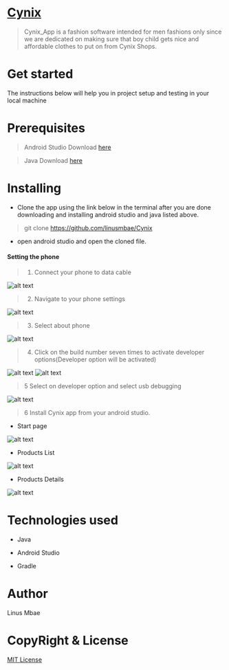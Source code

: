 # [Cynix](https://github.com/linusmbae/Cynix)

> Cynix_App is a fashion  software intended for men fashions only since we are dedicated on making sure that boy child gets nice and affordable clothes to put on from Cynix Shops.

# Get started

The instructions below will help you in project setup and testing in your local machine

# Prerequisites

> Android Studio Download [here](https://developer.android.com/studio/install)

> Java Download [here](https://www.oracle.com/java/technologies/javase-jdk11-downloads.html)

# Installing

* Clone the app using the link below in the terminal after you are done downloading and installing android studio and java listed above.

> git clone https://github.com/linusmbae/Cynix

* open android studio and open the cloned file.

#### Setting the phone

> 1. Connect your phone to data cable

![alt text](https://github.com/linusmbae/Cynix/blob/master/app/src/main/res/drawable-v24/front.jpg)

> 2. Navigate to your phone settings

![alt text](https://github.com/linusmbae/Cynix/blob/master/app/src/main/res/drawable-v24/phone_settings.jpeg)

> 3. Select about phone

![alt text](https://github.com/linusmbae/Cynix/blob/master/app/src/main/res/drawable-v24/about.jpg)

> 4. Click on the build number seven times to activate developer options(Developer option will be activated)

![alt text](https://github.com/linusmbae/Cynix/blob/master/app/src/main/res/drawable-v24/build_number.jpg)
![alt text](https://github.com/linusmbae/Cynix/blob/master/app/src/main/res/drawable-v24/developer_option.jpg)

> 5 Select on developer option and select usb debugging

![alt text](https://github.com/linusmbae/Cynix/blob/master/app/src/main/res/drawable-v24/usb_debugging.jpg)

> 6 Install Cynix app from your android studio.

* Start page

![alt text](https://github.com/linusmbae/Cynix/blob/master/app/src/main/res/drawable-v24/startpage.png)

* Products List

![alt text](https://github.com/linusmbae/Cynix/blob/master/app/src/main/res/drawable-v24/product_lists.png)

* Products Details

![alt text](https://github.com/linusmbae/Cynix/blob/master/app/src/main/res/drawable-v24/product_details.png)

# Technologies used

* Java

* Android Studio

* Gradle

# Author
Linus Mbae

# CopyRight & License

[MIT License](https://github.com/linusmbae/Cynix/blob/master/LICENSE)


